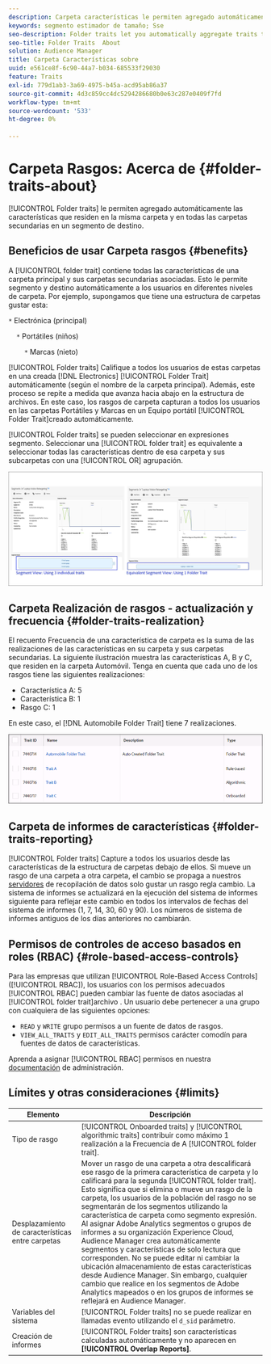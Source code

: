 ```yaml
---
description: Carpeta características le permiten agregado automáticamente las características que residen dentro de la misma carpeta y todas las carpetas secundarias en una segmento a la que se puede dirigir.
keywords: segmento estimador de tamaño; Sse
seo-description: Folder traits let you automatically aggregate traits that reside within the same folder and all child folders into a targetable segment.
seo-title: Folder Traits  About
solution: Audience Manager
title: Carpeta Características sobre
uuid: e561ce8f-6c90-44a7-b034-685533f29030
feature: Traits
exl-id: 779d1ab3-3a69-4975-b45a-acd95ab86a37
source-git-commit: 4d3c859cc4dc5294286680b0e63c287e0409f7fd
workflow-type: tm+mt
source-wordcount: '533'
ht-degree: 0%

---
```


# Carpeta Rasgos: Acerca de {#folder-traits-about}

[!UICONTROL Folder traits] le permiten agregado automáticamente las características que residen en la misma carpeta y en todas las carpetas secundarias en un segmento de destino.

## Beneficios de usar Carpeta rasgos {#benefits}

A [!UICONTROL folder trait] contiene todas las características de una carpeta principal y sus carpetas secundarias asociadas. Esto le permite segmento y destino automáticamente a los usuarios en diferentes niveles de carpeta. Por ejemplo, supongamos que tiene una estructura de carpetas gustar esta:

`*` Electrónica (principal)

    `*` Portátiles (niños)

        `*` Marcas (nieto)

[!UICONTROL Folder traits] Califique a todos los usuarios de estas carpetas en una creada [!DNL Electronics] [!UICONTROL Folder Trait] automáticamente (según el nombre de la carpeta principal). Además, este proceso se repite a medida que avanza hacia abajo en la estructura de archivos. En este caso, los rasgos de carpeta capturan a todos los usuarios en las carpetas Portátiles y Marcas en un Equipo portátil [!UICONTROL Folder Trait]creado automáticamente.

[!UICONTROL Folder traits] se pueden seleccionar en expresiones segmento. Seleccionar una [!UICONTROL folder trait] es equivalente a seleccionar todas las características dentro de esa carpeta y sus subcarpetas con una [!UICONTROL OR] agrupación.

![](assets/folder-traits-compare-border.jpg)

## Carpeta Realización de rasgos - actualización y frecuencia {#folder-traits-realization}

El recuento Frecuencia de una característica de carpeta es la suma de las realizaciones de las características en su carpeta y sus carpetas secundarias. La siguiente ilustración muestra las características A, B y C, que residen en la carpeta Automóvil. Tenga en cuenta que cada uno de los rasgos tiene las siguientes realizaciones:

* Característica A: 5
* Característica B: 1
* Rasgo C: 1

En este caso, el [!DNL Automobile Folder Trait] tiene 7 realizaciones.

![](assets/folder_traits_rollup_border.png)

## Carpeta de informes de características {#folder-traits-reporting}

[!UICONTROL Folder traits] Capture a todos los usuarios desde las características de la estructura de carpetas debajo de ellos. Si mueve un rasgo de una carpeta a otra carpeta, el cambio se propaga a nuestros [servidores](../../reference/system-components/components-data-collection.md) de recopilación de datos solo gustar un rasgo regla cambio. La sistema de informes se actualizará en la ejecución del sistema de informes siguiente para reflejar este cambio en todos los intervalos de fechas del sistema de informes (1, 7, 14, 30, 60 y 90). Los números de sistema de informes antiguos de los días anteriores no cambiarán.

## Permisos de controles de acceso basados en roles (RBAC) {#role-based-access-controls}

Para las empresas que utilizan [!UICONTROL Role-Based Access Controls] ([!UICONTROL RBAC]), los usuarios con los permisos adecuados [!UICONTROL RBAC] pueden cambiar las fuente de datos asociadas al [!UICONTROL folder trait]archivo . Un usuario debe pertenecer a una grupo con cualquiera de las siguientes opciones:

* `READ` y `WRITE` grupo permisos a un fuente de datos de rasgos.
* `VIEW_ALL_TRAITS` y `EDIT_ALL_TRAITS` permisos carácter comodín para fuentes de datos de características.

Aprenda a asignar [!UICONTROL RBAC] permisos en nuestra [documentación](../../features/administration/administration-overview.md#create-group) de administración.

## Límites y otras consideraciones {#limits}

| Elemento | Descripción |
|---|---|
| Tipo de rasgo | [!UICONTROL Onboarded traits] y [!UICONTROL algorithmic traits] contribuir como máximo 1 realización a la Frecuencia de A [!UICONTROL folder trait]. |
| Desplazamiento de características entre carpetas | Mover un rasgo de una carpeta a otra descalificará ese rasgo de la primera característica de carpeta y lo calificará para la segunda [!UICONTROL folder trait]. Esto significa que si elimina o mueve un rasgo de la carpeta, los usuarios de la población del rasgo no se segmentarán de los segmentos utilizando la característica de carpeta como segmento expresión. <br> Al asignar Adobe Analytics segmentos o grupos de informes a su organización Experience Cloud, Audience Manager crea automáticamente segmentos y características de solo lectura que corresponden. No se puede editar ni cambiar la ubicación almacenamiento de estas características desde Audience Manager. Sin embargo, cualquier cambio que realice en los segmentos de Adobe Analytics mapeados o en los grupos de informes se reflejará en Audience Manager. |
| Variables del sistema | [!UICONTROL Folder traits] no se puede realizar en llamadas evento utilizando el `d_sid` parámetro. |
| Creación de informes | [!UICONTROL Folder traits] son características calculadas automáticamente y no aparecen en **[!UICONTROL Overlap Reports]**. |
